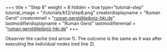 +++
title = "Step 8"
weight = 8
hidden = true
type="tutorial-step"
tutorial_image = "/tutorials/b12/step8.png"
creatordisplayname = "Ruman Gerst"
creatoremail = "ruman.gerst@leibniz-hki.de"
lastmodifierdisplayname = "Ruman Gerst"
lastmodifieremail = "ruman.gerst@leibniz-hki.de"
+++

Observer the cache (red arrow 1). The outcome is the same as it was after executing the individual nodes (red line 2).